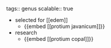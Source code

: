 tags:: genus
scalable:: true

- selected for [[edem]]
	- {{embed [[protium javanicum]]}}
- research
	- {{embed [[protium copal]]}}